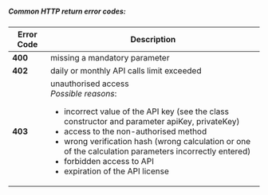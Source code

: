 ##### Common HTTP return error codes:
| Error Code| Description |
| ----------- | ----------- |
| **400**| missing a mandatory parameter |
| **402**| daily or monthly API calls limit exceeded |
| **403**| unauthorised access<br />*Possible reasons*:<ul><li>incorrect value of the API key (see the class constructor and parameter apiKey, privateKey)</li><li>access to the non-authorised method</li><li>wrong verification hash (wrong calculation or one of the calculation parameters incorrectly entered)</li><li>forbidden access to API</li><li>expiration of the API license</li></ul> |
